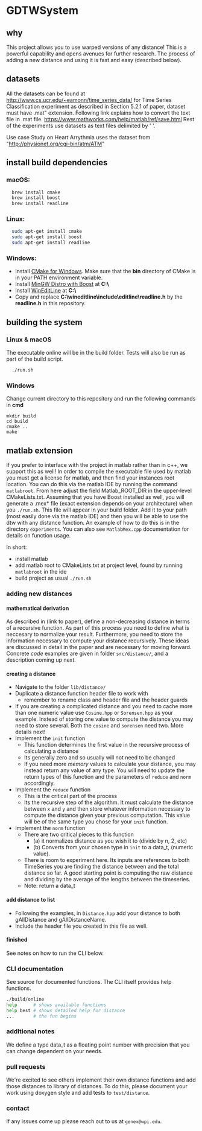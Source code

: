 # GDTWSystem

## why

This project allows you to use warped versions of any distance! This is a powerful capability and opens avenues for further research. The process of adding a new distance and using it is fast and easy (described below).

## datasets

All the datasets can be found at http://www.cs.ucr.edu/~eamonn/time_series_data/
for Time Series Classification experiment as described in Section 5.2.1 of paper, dataset must have 
.mat" extension. Following link explains how to convert the text file in .mat file. 
https://www.mathworks.com/help/matlab/ref/save.html
Rest of the experiments use datasets as text files delimited by ' '.

Use case Study on Heart Arrythmia uses the dataset from "http://physionet.org/cgi-bin/atm/ATM"


## install build dependencies

### macOS:

```bash
  brew install cmake
  brew install boost
  brew install readline
```

### Linux:

```bash
  sudo apt-get install cmake
  sudo apt-get install boost
  sudo apt-get install readline
```

### Windows:

- Install [CMake for Windows](https://cmake.org/download/). Make sure that the **bin** directory of CMake is in your PATH environment variable.
- Install [MinGW Distro with Boost](https://nuwen.net/mingw.html) at **C:\\**
- Install [WinEditLine](https://sourceforge.net/projects/mingweditline/files/) at **C:\\**
- Copy and replace **C:\wineditline\include\editline\readline.h** by the **readline.h** in this repository.

## building the system

### Linux & macOS
The executable online will be in the build folder.
Tests will also be run as part of the build script.

```bash
  ./run.sh
```

### Windows

Change current directory to this repository and run the following commands in **cmd**
```
mkdir build
cd build
cmake ..
make
```
## matlab extension

If you prefer to interface with the project in matlab rather than in c++, we support this as well! In order to compile the executable file used by matlab you must get a license for matlab, and then find your instances root location. You can do this via the matlab IDE by running the command `matlabroot`. From here adjust the field Matlab_ROOT_DIR in the upper-level CMakeLists.txt. Assuming that you have Boost installed as well, you will generate a .mex* file (exact extension depends on your architecture) when you `./run.sh`. This file will appear in your build folder. Add it to your path (most easily done via the matlab IDE) and then you will be able to use the dtw with any distance function. An example of how to do this is in the directory `experiments`. You can also see `MatlabMex.cpp` documentation for details on function usage.

In short:
* install matlab
* add matlab root to CMakeLists.txt at project level, found by running `matlabroot` in the ide
* build project as usual `./run.sh`

### adding new distances

#### mathematical derivation

As described in (link to paper), define a non-decreasing distance in terms of a recursive function. As part of this process you need to define what is neccesary to normalize your result. Furthermore, you need to store the information necessary to compute your distance recursively. These ideas are discussed in detail in the paper and are necessary for moving forward. Concrete *code* examples are given in folder `src/distance/`, and a description coming up next.

#### creating a distance

* Navigate to the folder `lib/distance/`
* Duplicate a distance function header file to work with
  * remember to rename class and header file and the header guards
* If you are creating a complicated distance and you need to cache more than one numeric value use `Cosine.hpp` or `Sorensen.hpp` as your example. Instead of storing one value to compute the distance you may need to store several. Both the `cosine` and `sorensen` need two. More details next!
* Implement the `init` function
  * This function determines the first value in the recursive process of calculating a distance
  * Its generally zero and so usually will not need to be changed
  * If you need more *memory* values to calculate your distance, you may instead return any value of any type. You will need to update the return types of this function and the parameters of `reduce` and `norm` accordingly.
* Implement the `reduce` function
  * This is the critical part of the process
  * Its the recursive step of the algorithm. It must calculate the distance between `x` and `y` and then store whatever information necessary to compute the distance given your previous computation. This value will be of the same type you chose for your `init` function.
* Implement the `norm` function
  * There are two critical pieces to this function
    * (a) it normalizes distance as you wish it to (divide by n, 2, etc)
    * (b) Converts from your chosen type in `init` to a data_t, (numeric value).
  * There is room to experiment here. Its inputs are references to both TimeSeries you are finding the distance between and the total distance so far. A good starting point is computing the raw distance and dividing by the average of the lengths between the timeseries.
  * Note: return a data_t

#### add distance to list

* Following the examples, in `Distance.hpp` add your distance to both gAllDistance and gAllDistanceName.
* Include the header file you created in this file as well.

#### finished

See notes on how to run the CLI below.

### CLI documentation

See source for documented functions. The CLI itself provides help functions.

```bash
./build/online
help      # shows available functions
help best # shows detailed help for distance
...       # the fun begins
```

### additional notes

We define a type data_t as a floating point number with precision that you can change dependent on your needs.

### pull requests

We're excited to see others implement their own distance functions and add those distances to library of distances. To do this, please document your work using doxygen style and add tests to `test/distance`.

### contact

If any issues come up please reach out to us at `genex@wpi.edu`.